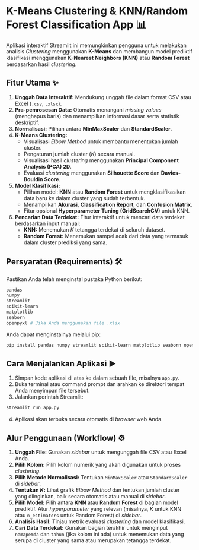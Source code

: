 # K-Means Clustering & KNN/Random Forest Classification App 📊

Aplikasi interaktif Streamlit ini memungkinkan pengguna untuk melakukan analisis *Clustering* menggunakan **K-Means** dan membangun model prediktif klasifikasi menggunakan **K-Nearest Neighbors (KNN)** atau **Random Forest** berdasarkan hasil *clustering*.

## Fitur Utama ✨

1.  **Unggah Data Interaktif:** Mendukung unggah file dalam format CSV atau Excel (`.csv`, `.xlsx`).
2.  **Pra-pemrosesan Data:** Otomatis menangani *missing values* (menghapus baris) dan menampilkan informasi dasar serta statistik deskriptif.
3.  **Normalisasi:** Pilihan antara **MinMaxScaler** dan **StandardScaler**.
4.  **K-Means Clustering:**
      * Visualisasi *Elbow Method* untuk membantu menentukan jumlah cluster.
      * Pengaturan jumlah cluster ($K$) secara manual.
      * Visualisasi hasil *clustering* menggunakan **Principal Component Analysis (PCA) 2D**.
      * Evaluasi *clustering* menggunakan **Silhouette Score** dan **Davies-Bouldin Score**.
5.  **Model Klasifikasi:**
      * Pilihan model: **KNN** atau **Random Forest** untuk mengklasifikasikan data baru ke dalam cluster yang sudah terbentuk.
      * Menampilkan **Akurasi**, **Classification Report**, dan **Confusion Matrix**.
      * Fitur opsional **Hyperparameter Tuning (GridSearchCV)** untuk KNN.
6.  **Pencarian Data Terdekat:** Fitur interaktif untuk mencari data terdekat berdasarkan input manual:
      * **KNN:** Menemukan $K$ tetangga terdekat di seluruh dataset.
      * **Random Forest:** Menemukan sampel acak dari data yang termasuk dalam cluster prediksi yang sama.

## Persyaratan (Requirements) 🛠️

Pastikan Anda telah menginstal pustaka Python berikut:

```bash
pandas
numpy
streamlit
scikit-learn
matplotlib
seaborn
openpyxl # Jika Anda menggunakan file .xlsx
```

Anda dapat menginstalnya melalui pip:

```bash
pip install pandas numpy streamlit scikit-learn matplotlib seaborn openpyxl
```

## Cara Menjalankan Aplikasi ▶️

1.  Simpan kode aplikasi di atas ke dalam sebuah file, misalnya `app.py`.
2.  Buka terminal atau command prompt dan arahkan ke direktori tempat Anda menyimpan file tersebut.
3.  Jalankan perintah Streamlit:

<!-- end list -->

```bash
streamlit run app.py
```

4.  Aplikasi akan terbuka secara otomatis di *browser* web Anda.

## Alur Penggunaan (Workflow) ⚙️

1.  **Unggah File:** Gunakan *sidebar* untuk mengunggah file CSV atau Excel Anda.
2.  **Pilih Kolom:** Pilih kolom numerik yang akan digunakan untuk proses *clustering*.
3.  **Pilih Metode Normalisasi:** Tentukan `MinMaxScaler` atau `StandardScaler` di *sidebar*.
4.  **Tentukan $K$:** Lihat grafik *Elbow Method* dan tentukan jumlah cluster yang diinginkan, baik secara otomatis atau manual di *sidebar*.
5.  **Pilih Model:** Pilih antara **KNN** atau **Random Forest** di bagian model prediktif. Atur *hyperparameter* yang relevan (misalnya, $K$ untuk KNN atau `n_estimators` untuk Random Forest) di *sidebar*.
6.  **Analisis Hasil:** Tinjau metrik evaluasi *clustering* dan model klasifikasi.
7.  **Cari Data Terdekat:** Gunakan bagian terakhir untuk menginput `namapemda` dan `tahun` (jika kolom ini ada) untuk menemukan data yang serupa di cluster yang sama atau merupakan tetangga terdekat.
